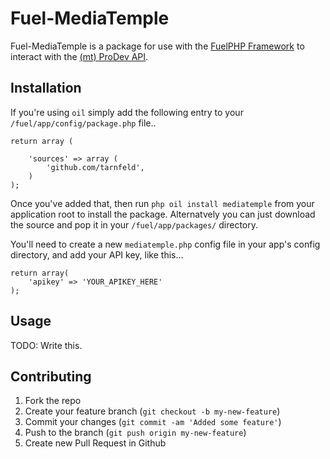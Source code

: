 # Fuel-MediaTemple

Fuel-MediaTemple is a package for use with the [FuelPHP Framework](http://fuelphp.com/) to interact with the [(mt) ProDev API](http://mediatemple.net/api/).

## Installation

If you're using `oil` simply add the following entry to your `/fuel/app/config/package.php` file..

    return array (

    	'sources' => array (
    		'github.com/tarnfeld',
    	)
    );

Once you've added that, then run `php oil install mediatemple` from your application root to install the package. Alternatvely you can just download the source and pop it in your `/fuel/app/packages/` directory.

You'll need to create a new `mediatemple.php` config file in your app's config directory, and add your API key, like this...

    return array(
   		'apikey' => 'YOUR_APIKEY_HERE'
    );


## Usage

TODO: Write this.

## Contributing

1. Fork the repo
2. Create your feature branch (`git checkout -b my-new-feature`)
3. Commit your changes (`git commit -am 'Added some feature'`)
4. Push to the branch (`git push origin my-new-feature`)
5. Create new Pull Request in Github
